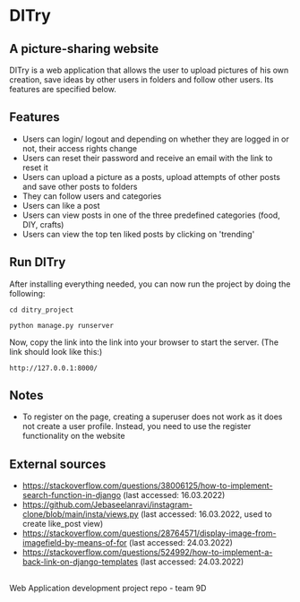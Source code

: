 # DITry
## A picture-sharing website

DITry is a web application that allows the user to upload pictures of his own creation, save ideas by other users in folders and follow other users. Its features are specified below.


## Features

- Users can login/ logout and depending on whether they are logged in or not, their access rights change
- Users can reset their password and receive an email with the link to reset it
- Users can upload a picture as a posts, upload attempts of other posts and save other posts to folders
- They can follow users and categories
- Users can like a post
- Users can view posts in one of the three predefined categories (food, DIY, crafts)
- Users can view the top ten liked posts by clicking on 'trending'


## Run DITry
After installing everything needed, you can now run the project by doing the following:

````
cd ditry_project

python manage.py runserver
````
Now, copy the link into the link into your browser to start the server.
(The link should look like this:)
```
http://127.0.0.1:8000/
```

## Notes
- To register on the page, creating a superuser does not work as it does not create a user profile. Instead, you need to use the register functionality on the website

## External sources
- https://stackoverflow.com/questions/38006125/how-to-implement-search-function-in-django (last accessed: 16.03.2022)
- https://github.com/Jebaseelanravi/instagram-clone/blob/main/insta/views.py   (last accessed: 16.03.2022, used to create like_post view)
- https://stackoverflow.com/questions/28764571/display-image-from-imagefield-by-means-of-for (last accessed: 24.03.2022)
- https://stackoverflow.com/questions/524992/how-to-implement-a-back-link-on-django-templates (last accessed: 24.03.2022)

##
Web Application development project repo - team 9D

